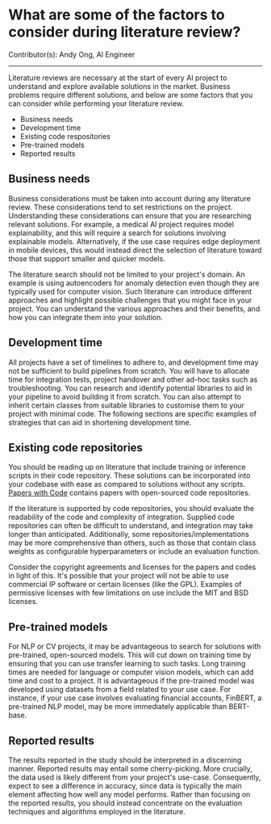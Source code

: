 # What are some of the factors to consider during literature review?

Contributor(s): Andy Ong, AI Engineer

---

Literature reviews are necessary at the start of every AI project to understand and explore available solutions in the market. Business problems require different solutions, and below are some factors that you can consider while performing your literature review. 

-	Business needs
-	Development time
-	Existing code respositories
-	Pre-trained models
-	Reported results


## Business needs

Business considerations must be taken into account during any literature review. These considerations tend to set restrictions on the project. Understanding these considerations can ensure that you are researching relevant solutions. For example, a medical AI project requires model explainability, and this will require a search for solutions involving explainable models. Alternatively, if the use case requires edge deployment in mobile devices, this would instead direct the selection of literature toward those that support smaller and quicker models.

The literature search should not be limited to your project's domain. An example is using autoencoders for anomaly detection even though they are typically used for computer vision. Such literature can introduce different approaches and highlight possible challenges that you might face in your project. You can understand the various approaches and their benefits, and how you can integrate them into your solution.

## Development time

All projects have a set of timelines to adhere to, and development time may not be sufficient to build pipelines from scratch. You will have to allocate time for integration tests, project handover and other ad-hoc tasks such as troubleshooting. You can research and identify potential libraries to aid in your pipeline to avoid building it from scratch. You can also attempt to inherit certain classes from suitable libraries to customise them to your project with minimal code. The following sections are specific examples of strategies that can aid in shortening development time.

## Existing code repositories

You should be reading up on literature that include training or inference scripts in their code repository. These solutions can be incorporated into your codebase with ease as compared to solutions without any scripts. [Papers with Code](https://paperswithcode.com/) contains papers with open-sourced code repositories. 

If the literature is supported by code repositories, you should evaluate the readability of the code and complexity of integration. Supplied code repositories can often be difficult to understand, and integration may take longer than anticipated. Additionally, some repositories/implementations may be more comprehensive than others, such as those that contain class weights as configurable hyperparameters or include an evaluation function.

Consider the copyright agreements and licenses for the papers and codes in light of this. It's possible that your project will not be able to use commercial IP software or certain licenses (like the GPL). Examples of permissive licenses with few limitations on use include the MIT and BSD licenses.

## Pre-trained models

For NLP or CV projects, it may be advantageous to search for solutions with pre-trained, open-sourced models. This will cut down on training time by ensuring that you can use transfer learning to such tasks. Long training times are needed for language or computer vision models, which can add time and cost to a project. It is advantageous if the pre-trained model was developed using datasets from a field related to your use case. For instance, if your use case involves evaluating financial accounts, FinBERT, a pre-trained NLP model, may be more immediately applicable than BERT-base.


## Reported results

The results reported in the study should be interpreted in a discerning manner. Reported results may entail some cherry-picking. More crucially, the data used is likely different from your project's use-case. Consequently, expect to see a difference in accuracy, since data is typically the main element affecting how well any model performs. Rather than focusing on the reported results, you should instead concentrate on the evaluation techniques and algorithms employed in the literature.